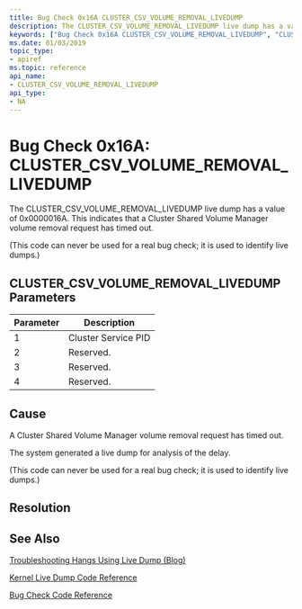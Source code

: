 ```yaml
---
title: Bug Check 0x16A CLUSTER_CSV_VOLUME_REMOVAL_LIVEDUMP
description: The CLUSTER_CSV_VOLUME_REMOVAL_LIVEDUMP live dump has a value of 0x0000016A. This indicates that a Cluster Shared Volume Manager volume removal request has timed out.
keywords: ["Bug Check 0x16A CLUSTER_CSV_VOLUME_REMOVAL_LIVEDUMP", "CLUSTER_CSV_VOLUME_REMOVAL_LIVEDUMP"]
ms.date: 01/03/2019
topic_type:
- apiref
ms.topic: reference
api_name:
- CLUSTER_CSV_VOLUME_REMOVAL_LIVEDUMP
api_type:
- NA
---
```


# Bug Check 0x16A: CLUSTER\_CSV\_VOLUME\_REMOVAL\_LIVEDUMP

The CLUSTER\_CSV\_VOLUME\_REMOVAL\_LIVEDUMP live dump has a value of 0x0000016A. This indicates that a Cluster Shared Volume Manager volume removal request has timed out.

(This code can never be used for a real bug check; it is used to identify live dumps.)

## CLUSTER\_CSV\_VOLUME\_REMOVAL\_LIVEDUMP Parameters

|Parameter|Description|
|--- |--- |
|1| Cluster Service PID|
|2| Reserved.|
|3| Reserved.|
|4| Reserved.|

## Cause
A Cluster Shared Volume Manager volume removal request has timed out.

The system generated a live dump for analysis of the delay.

(This code can never be used for a real bug check; it is used to identify live dumps.)

## Resolution
 

## See Also

[Troubleshooting Hangs Using Live Dump (Blog)](https://techcommunity.microsoft.com/t5/Failover-Clustering/bg-p/FailoverClustering)

[Kernel Live Dump Code Reference](bug-check-code-reference-live-dump.md)

[Bug Check Code Reference](bug-check-code-reference2.md)





